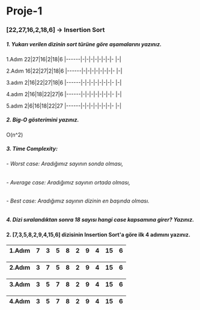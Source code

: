 # Proje-1
### [22,27,16,2,18,6] -> Insertion Sort

##### 1. Yukarı verilen dizinin sort türüne göre aşamalarını yazınız.





1.Adım	22|27|16|2|18|6
|------|-|-|-|-|-|-|-|- |-|

2.Adım  16|22|27|2|18|6
|------|-|-|-|-|-|-|-|- |-|

3.adım  2|16|22|27|18|6
|------|-|-|-|-|-|-|-|- |-|

4.adım  2|16|18|22|27|6
|------|-|-|-|-|-|-|-|- |-|

5.adım  2|6|16|18|22|27
|------|-|-|-|-|-|-|-|- |-|




##### 2. Big-O gösterimini yazınız.

O(n^2)

##### 3. Time Complexity:
###### - Worst case: Aradığımız sayının sonda olması,

###### - Average case: Aradığımız sayının ortada olması,

###### - Best case: Aradığımız sayının dizinin en başında olması.

##### 4. Dizi sıralandıktan sonra 18 sayısı hangi case kapsamına girer? Yazınız.

#### 2. [7,3,5,8,2,9,4,15,6] dizisinin Insertion Sort'a göre ilk 4 adımını yazınız.


|1.Adım|7|3|5|8|2|9|4|15|6|      
|------|-|-|-|-|-|-|-|- |-|

|2.Adım|3|7|5|8|2|9|4|15|6|      
|------|-|-|-|-|-|-|-|- |-|

|3.Adım|3|5|7|8|2|9|4|15|6|      
|------|-|-|-|-|-|-|-|- |-|

|4.Adım|3|5|7|8|2|9|4|15|6|      
|------|-|-|-|-|-|-|-|- |-|